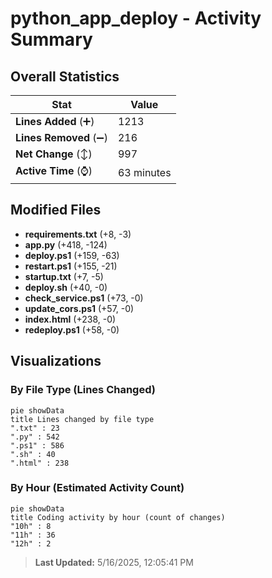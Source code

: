 # python_app_deploy - Activity Summary 

## Overall Statistics

| Stat                   | Value                                                             |
| ---------------------- | ----------------------------------------------------------------- |
| **Lines Added** (➕)   | 1213                                          |
| **Lines Removed** (➖) | 216                                        |
| **Net Change** (↕)    | 997                |
| **Active Time** (⌚)   | 63 minutes |


## Modified Files
- **requirements.txt** (+8, -3)
- **app.py** (+418, -124)
- **deploy.ps1** (+159, -63)
- **restart.ps1** (+155, -21)
- **startup.txt** (+7, -5)
- **deploy.sh** (+40, -0)
- **check_service.ps1** (+73, -0)
- **update_cors.ps1** (+57, -0)
- **index.html** (+238, -0)
- **redeploy.ps1** (+58, -0)

## Visualizations

### By File Type (Lines Changed)

```mermaid
pie showData
title Lines changed by file type
".txt" : 23
".py" : 542
".ps1" : 586
".sh" : 40
".html" : 238
```

### By Hour (Estimated Activity Count)

```mermaid
pie showData
title Coding activity by hour (count of changes)
"10h" : 8
"11h" : 36
"12h" : 2
```


> **Last Updated:** 5/16/2025, 12:05:41 PM